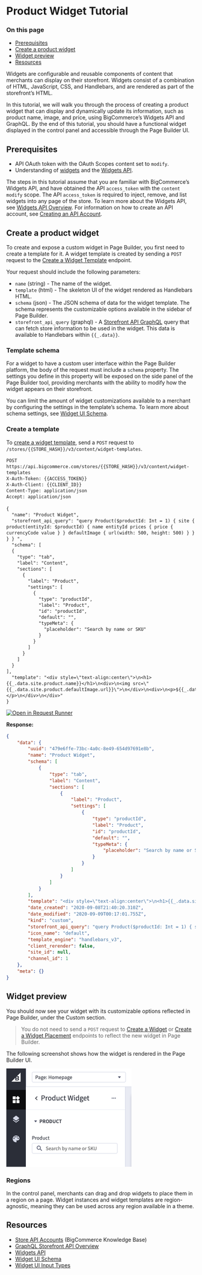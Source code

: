 # Product Widget Tutorial

<div class="otp" id="no-index">

### On this page
- [Prerequisites](#prerequisites)
- [Create a product widget](#create-a-product-widget)
- [Widget preview](#widget-preview)
- [Resources](#resources)

</div>

Widgets are configurable and reusable components of content that merchants can display on their storefront. Widgets consist of a combination of HTML, JavaScript, CSS, and Handlebars, and are rendered as part of the storefront’s HTML. 

In this tutorial, we will walk you through the process of creating a product widget that can display and dynamically update its information, such as product name, image, and price, using BigCommerce’s Widgets API and GraphQL. By the end of this tutorial, you should have a functional widget displayed in the control panel and accessible through the Page Builder UI.

## Prerequisites
* API OAuth token with the OAuth Scopes content set to `modify`. 
* Understanding of [widgets](https://developer.bigcommerce.com/api-docs/store-management/widgets/overview#widgets) and the [Widgets API](https://developer.bigcommerce.com/api-docs/store-management/widgets/overview). 

The steps in this tutorial assume that you are familiar with BigCommerce’s Widgets API, and have obtained the API `access_token` with the `content modify` scope. The API `access_token` is required to inject, remove, and list widgets into any page of the store. To learn more about the Widgets API, see [Widgets API Overview](https://developer.bigcommerce.com/api-docs/store-management/widgets/overview). For information on how to create an API account, see [Creating an API Account](https://support.bigcommerce.com/s/article/Store-API-Accounts#creating). 

## Create a product widget
To create and expose a custom widget in Page Builder, you first need to create a template for it. A widget template is created by sending a `POST` request to the [Create a Widget Template](https://developer.bigcommerce.com/api-reference/store-management/widgets/widget-template/createwidgettemplate) endpoint. 

Your request should include the following parameters:

* `name` (string) - The name of the widget.
* `template` (html) - The skeleton UI of the widget rendered as Handlebars HTML.
* `schema` (json) - The JSON schema of data for the widget template. The schema represents the customizable options available in the sidebar of Page Builder.
* `storefront_api_query` (graphql) - A [Storefront API GraphQL](https://developer.bigcommerce.com/api-docs/storefront/graphql/graphql-storefront-api-overview) query that can fetch store information to be used in the widget. This data is available to Handlebars within `{{_.data}}`.

### Template schema 
For a widget to have a custom user interface within the Page Builder platform, the body of the request must include a `schema` property. The settings you define in this property will be exposed on the side panel of the Page Builder tool, providing merchants with the ability to modify how the widget appears on their storefront. 

You can limit the amount of widget customizations available to a merchant by configuring the settings in the template’s schema. To learn more about schema settings, see [Widget UI Schema](https://developer.bigcommerce.com/stencil-docs/page-builder/widget-ui-schema). 

### Create a template
To [create a widget template](https://developer.bigcommerce.com/api-reference/store-management/widgets/widget-template/createwidgettemplate), send a `POST` request to `/stores/{{STORE_HASH}}/v3/content/widget-templates`.
 
```http
POST https://api.bigcommerce.com/stores/{{STORE_HASH}}/v3/content/widget-templates
X-Auth-Token: {{ACCESS_TOKEN}}
X-Auth-Client: {{CLIENT_ID}}
Content-Type: application/json
Accept: application/json
 
{
  "name": "Product Widget",
  "storefront_api_query": "query Product($productId: Int = 1) { site { product(entityId: $productId) { name entityId prices { price { currencyCode value } } defaultImage { url(width: 500, height: 500) } } } } ",
  "schema": [
  {
    "type": "tab",
    "label": "Content",
    "sections": [
      {
        "label": "Product",
        "settings": [
          {
            "type": "productId",
            "label": "Product",
            "id": "productId",
            "default": "",
            "typeMeta": {
              "placeholder": "Search by name or SKU"
            }
          }
        ]
      }
    ]
  }
],
  "template": "<div style=\"text-align:center\">\n<h1>{{_.data.site.product.name}}</h1>\n<div>\n<img src=\"{{_.data.site.product.defaultImage.url}}\">\n</div>\n<div>\n<p>${{_.data.site.product.prices.price.value}}</p>\n</div>\n</div>"
}
```
[![Open in Request Runner](https://storage.googleapis.com/bigcommerce-production-dev-center/images/Open-Request-Runner.svg)](https://developer.bigcommerce.com/api-reference/store-management/widgets/widget-template/createwidgettemplate#requestrunner)

**Response:**

```json
{
    "data": {
        "uuid": "479e6ffe-73bc-4a0c-8e49-654d97691e8b",
        "name": "Product Widget",
        "schema": [
            {
                "type": "tab",
                "label": "Content",
                "sections": [
                    {
                        "label": "Product",
                        "settings": [
                            {
                                "type": "productId",
                                "label": "Product",
                                "id": "productId",
                                "default": "",
                                "typeMeta": {
                                    "placeholder": "Search by name or SKU"
                                }
                            }
                        ]
                    }
                ]
            }
        ],
        "template": "<div style=\"text-align:center\">\n<h1>{{_.data.site.product.name}}</h1>\n<div>\n<img src=\"{{_.data.site.product.defaultImage.url}}\">\n</div>\n<div>\n<p>${{_.data.site.product.prices.price.value}}</p>\n</div>\n</div>",
        "date_created": "2020-09-08T21:40:20.310Z",
        "date_modified": "2020-09-09T00:17:01.755Z",
        "kind": "custom",
        "storefront_api_query": "query Product($productId: Int = 1) { site { product(entityId: $productId) { name entityId prices { price { currencyCode value } } defaultImage { url(width: 500, height: 500) } } } } ",
        "icon_name": "default",
        "template_engine": "handlebars_v3",
        "client_rerender": false,
        "site_id": null,
        "channel_id": 1
    },
    "meta": {}
}
```

## Widget preview

You should now see your widget with its customizable options reflected in Page Builder, under the Custom section.

> You do not need to send a `POST` request to [Create a Widget](https://developer.bigcommerce.com/api-reference/store-management/widgets/widget/createwidget) or [Create a Widget Placement](https://developer.bigcommerce.com/api-reference/store-management/widgets/placement/createplacement) endpoints to reflect the new widget in Page Builder.

The following screenshot shows how the widget is rendered in the Page Builder UI.

![Product widget preview](https://raw.githubusercontent.com/bigcommerce/dev-docs/master/assets/images/product-widget.png)

### Regions

In the control panel, merchants can drag and drop widgets to place them in a region on a page. Widget instances and widget templates are region-agnostic, meaning they can be used across any region available in a theme.

## Resources

- [Store API Accounts](https://support.bigcommerce.com/s/article/Store-API-Accounts) (BigCommerce Knowledge Base)
- [GraphQL Storefront API Overview](https://developer.bigcommerce.com/api-docs/storefront/graphql/graphql-storefront-api-overview)
- [Widgets API](https://developer.bigcommerce.com/api-docs/store-management/widgets/overview)
- [Widget UI Schema](https://developer.bigcommerce.com/stencil-docs/page-builder/widget-ui-schema)
- [Widget UI Input Types](https://developer.bigcommerce.com/stencil-docs/page-builder/schema-settings)
